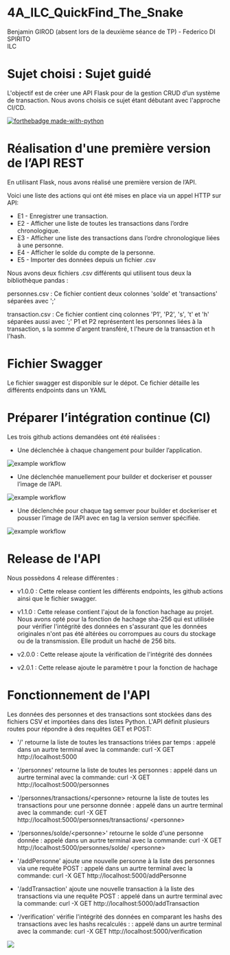 # 4A_ILC_QuickFind_The_Snake
Benjamin GIROD (absent lors de la deuxième séance de TP) - Federico DI SPIRITO  
ILC

# Sujet choisi : Sujet guidé 

L'objectif est de créer une API Flask pour de la gestion CRUD d’un système de transaction. Nous avons choisis ce sujet étant débutant avec l'approche CI/CD.

[![forthebadge made-with-python](http://ForTheBadge.com/images/badges/made-with-python.svg)](https://www.python.org/)

# Réalisation d'une première version de l’API REST  

En utilisant Flask, nous avons réalisé une première version de l’API.  
  
Voici une liste des actions qui ont été mises en place via un appel HTTP sur API:
* E1 - Enregistrer une transaction.
* E2 - Afficher une liste de toutes les transactions dans l’ordre chronologique.
* E3 - Afficher une liste des transactions dans l’ordre chronologique liées à une personne.
* E4 - Afficher le solde du compte de la personne.
* E5 - Importer des données depuis un fichier .csv

Nous avons deux fichiers .csv différents qui utilisent tous deux la bibliothèque pandas : 

personnes.csv : Ce fichier contient deux colonnes 'solde' et 'transactions' séparées avec ';' 

transaction.csv : Ce fichier contient cinq colonnes 'P1', 'P2', 's', 't' et 'h' séparées aussi avec ';' P1 et P2 représentent les personnes liées à la transaction, s la somme d'argent transféré, t l'heure de la transaction et h l'hash.

# Fichier Swagger
  
Le fichier swagger est disponible sur le dépot. Ce fichier détaille les différents endpoints dans un YAML

# Préparer l’intégration continue (CI)

Les trois github actions demandées ont été réalisées :

* Une déclenchée à chaque changement pour builder l’application. 

![example workflow](https://github.com/Tebenj/4A_ILC_QuickFind_The_Snake/actions/workflows/build_application.yml/badge.svg)

* Une déclenchée manuellement pour builder et dockeriser et pousser l’image de l’API.

![example workflow](https://github.com/Tebenj/4A_ILC_QuickFind_The_Snake/actions/workflows/Docker_push_GCR.yml/badge.svg)

* Une déclenchée pour chaque tag semver pour builder et dockeriser et pousser l’image de l’API avec en tag la version semver spécifiée.

![example workflow](https://github.com/Tebenj/4A_ILC_QuickFind_The_Snake/actions/workflows/Docker_push_semver.yml/badge.svg)

# Release de l'API 

Nous possèdons 4 release différentes : 

* v1.0.0 : Cette release contient les différents endpoints, les github actions ainsi que le fichier swagger.

* v1.1.0 : Cette release contient l'ajout de la fonction hachage au projet. Nous avons opté pour la fonction de hachage sha-256 qui est utilisée pour vérifier l'intégrité des données en s'assurant que les données originales n'ont pas été altérées ou corrompues au cours du stockage ou de la transmission. Elle produit un haché de 256 bits.

* v2.0.0 : Cette release ajoute la vérification de l'intégrité des données

* v2.0.1 : Cette release ajoute le paramètre t pour la fonction de hachage 

# Fonctionnement de l'API 

Les données des personnes et des transactions sont stockées dans des fichiers CSV et importées dans des listes Python. L'API définit plusieurs routes pour répondre à des requêtes GET et POST:

* '/' retourne la liste de toutes les transactions triées par temps : appelé dans un aurtre terminal avec la commande: curl -X GET http://localhost:5000

* '/personnes' retourne la liste de toutes les personnes : appelé dans un aurtre terminal avec la commande: curl -X GET http://localhost:5000/personnes

* '/personnes/transactions/&lt;personne&gt; retourne la liste de toutes les transactions pour une personne donnée : appelé dans un aurtre terminal avec la commande: curl -X GET http://localhost:5000/personnes/transactions/ &lt;personne&gt;

 * '/personnes/solde/&lt;personne&gt;' retourne le solde d'une personne donnée : appelé dans un aurtre terminal avec la commande: curl -X GET http://localhost:5000/personnes/solde/ &lt;personne&gt;

 * '/addPersonne' ajoute une nouvelle personne à la liste des personnes via une requête POST : appelé dans un aurtre terminal avec la commande: curl -X GET http://localhost:5000/addPersonne

* '/addTransaction' ajoute une nouvelle transaction à la liste des transactions via une requête POST : appelé dans un aurtre terminal avec la commande: curl -X GET http://localhost:5000/addTransaction

* '/verification' vérifie l'intégrité des données en comparant les hashs des transactions avec les hashs recalculés : : appelé dans un aurtre terminal avec la commande: curl -X GET http://localhost:5000/verification


[![](https://img.shields.io/badge/PROJET_TERMINÉ_🚀-059142?style=for-the-badge&logoColor=white)](https://dev.to/envoy_/150-badges-for-github-pnk)
  
